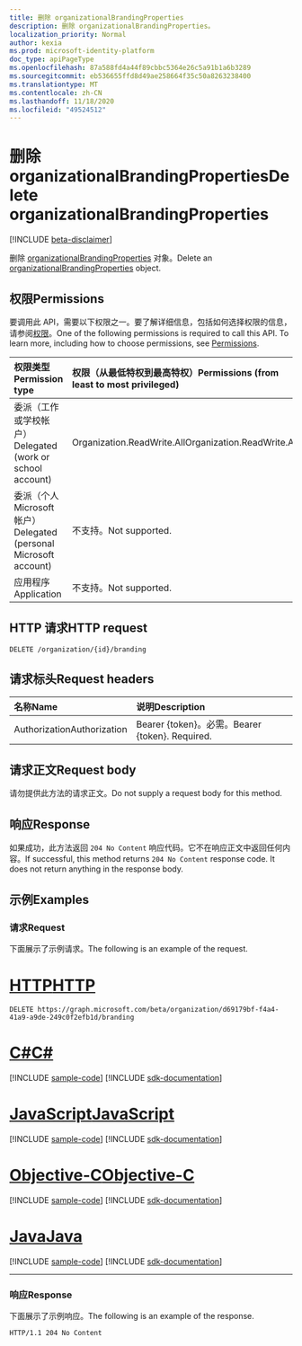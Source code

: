 ```yaml
---
title: 删除 organizationalBrandingProperties
description: 删除 organizationalBrandingProperties。
localization_priority: Normal
author: kexia
ms.prod: microsoft-identity-platform
doc_type: apiPageType
ms.openlocfilehash: 87a588fd4a44f89cbbc5364e26c5a91b1a6b3289
ms.sourcegitcommit: eb536655ffd8d49ae258664f35c50a8263238400
ms.translationtype: MT
ms.contentlocale: zh-CN
ms.lasthandoff: 11/18/2020
ms.locfileid: "49524512"
---
```

# <a name="delete-organizationalbrandingproperties"></a><span data-ttu-id="75788-103">删除 organizationalBrandingProperties</span><span class="sxs-lookup"><span data-stu-id="75788-103">Delete organizationalBrandingProperties</span></span>

[!INCLUDE [beta-disclaimer](../../includes/beta-disclaimer.md)]

<span data-ttu-id="75788-104">删除 [organizationalBrandingProperties](../resources/organizationalbrandingproperties.md) 对象。</span><span class="sxs-lookup"><span data-stu-id="75788-104">Delete an [organizationalBrandingProperties](../resources/organizationalbrandingproperties.md) object.</span></span>

## <a name="permissions"></a><span data-ttu-id="75788-105">权限</span><span class="sxs-lookup"><span data-stu-id="75788-105">Permissions</span></span>

<span data-ttu-id="75788-p101">要调用此 API，需要以下权限之一。要了解详细信息，包括如何选择权限的信息，请参阅[权限](/graph/permissions-reference)。</span><span class="sxs-lookup"><span data-stu-id="75788-p101">One of the following permissions is required to call this API. To learn more, including how to choose permissions, see [Permissions](/graph/permissions-reference).</span></span>

| <span data-ttu-id="75788-108">权限类型</span><span class="sxs-lookup"><span data-stu-id="75788-108">Permission type</span></span>                        | <span data-ttu-id="75788-109">权限（从最低特权到最高特权）</span><span class="sxs-lookup"><span data-stu-id="75788-109">Permissions (from least to most privileged)</span></span> |
|:---------------------------------------|:--------------------------------------------|
| <span data-ttu-id="75788-110">委派（工作或学校帐户）</span><span class="sxs-lookup"><span data-stu-id="75788-110">Delegated (work or school account)</span></span>     | <span data-ttu-id="75788-111">Organization.ReadWrite.All</span><span class="sxs-lookup"><span data-stu-id="75788-111">Organization.ReadWrite.All</span></span> |
| <span data-ttu-id="75788-112">委派（个人 Microsoft 帐户）</span><span class="sxs-lookup"><span data-stu-id="75788-112">Delegated (personal Microsoft account)</span></span> | <span data-ttu-id="75788-113">不支持。</span><span class="sxs-lookup"><span data-stu-id="75788-113">Not supported.</span></span> |
| <span data-ttu-id="75788-114">应用程序</span><span class="sxs-lookup"><span data-stu-id="75788-114">Application</span></span>                            | <span data-ttu-id="75788-115">不支持。</span><span class="sxs-lookup"><span data-stu-id="75788-115">Not supported.</span></span> |

## <a name="http-request"></a><span data-ttu-id="75788-116">HTTP 请求</span><span class="sxs-lookup"><span data-stu-id="75788-116">HTTP request</span></span>

<!-- { "blockType": "ignored" } -->

```http
DELETE /organization/{id}/branding
```

## <a name="request-headers"></a><span data-ttu-id="75788-117">请求标头</span><span class="sxs-lookup"><span data-stu-id="75788-117">Request headers</span></span>

| <span data-ttu-id="75788-118">名称</span><span class="sxs-lookup"><span data-stu-id="75788-118">Name</span></span>          | <span data-ttu-id="75788-119">说明</span><span class="sxs-lookup"><span data-stu-id="75788-119">Description</span></span>   |
|:--------------|:--------------|
| <span data-ttu-id="75788-120">Authorization</span><span class="sxs-lookup"><span data-stu-id="75788-120">Authorization</span></span> | <span data-ttu-id="75788-p102">Bearer {token}。必需。</span><span class="sxs-lookup"><span data-stu-id="75788-p102">Bearer {token}. Required.</span></span> |

## <a name="request-body"></a><span data-ttu-id="75788-123">请求正文</span><span class="sxs-lookup"><span data-stu-id="75788-123">Request body</span></span>

<span data-ttu-id="75788-124">请勿提供此方法的请求正文。</span><span class="sxs-lookup"><span data-stu-id="75788-124">Do not supply a request body for this method.</span></span>

## <a name="response"></a><span data-ttu-id="75788-125">响应</span><span class="sxs-lookup"><span data-stu-id="75788-125">Response</span></span>

<span data-ttu-id="75788-p103">如果成功，此方法返回 `204 No Content` 响应代码。它不在响应正文中返回任何内容。</span><span class="sxs-lookup"><span data-stu-id="75788-p103">If successful, this method returns `204 No Content` response code. It does not return anything in the response body.</span></span>

## <a name="examples"></a><span data-ttu-id="75788-128">示例</span><span class="sxs-lookup"><span data-stu-id="75788-128">Examples</span></span>

### <a name="request"></a><span data-ttu-id="75788-129">请求</span><span class="sxs-lookup"><span data-stu-id="75788-129">Request</span></span>

<span data-ttu-id="75788-130">下面展示了示例请求。</span><span class="sxs-lookup"><span data-stu-id="75788-130">The following is an example of the request.</span></span>

# <a name="http"></a>[<span data-ttu-id="75788-131">HTTP</span><span class="sxs-lookup"><span data-stu-id="75788-131">HTTP</span></span>](#tab/http)
<!-- {
  "blockType": "request",
  "name": "delete_organizationalbrandingproperties"
}-->

```http
DELETE https://graph.microsoft.com/beta/organization/d69179bf-f4a4-41a9-a9de-249c0f2efb1d/branding
```
# <a name="c"></a>[<span data-ttu-id="75788-132">C#</span><span class="sxs-lookup"><span data-stu-id="75788-132">C#</span></span>](#tab/csharp)
[!INCLUDE [sample-code](../includes/snippets/csharp/delete-organizationalbrandingproperties-csharp-snippets.md)]
[!INCLUDE [sdk-documentation](../includes/snippets/snippets-sdk-documentation-link.md)]

# <a name="javascript"></a>[<span data-ttu-id="75788-133">JavaScript</span><span class="sxs-lookup"><span data-stu-id="75788-133">JavaScript</span></span>](#tab/javascript)
[!INCLUDE [sample-code](../includes/snippets/javascript/delete-organizationalbrandingproperties-javascript-snippets.md)]
[!INCLUDE [sdk-documentation](../includes/snippets/snippets-sdk-documentation-link.md)]

# <a name="objective-c"></a>[<span data-ttu-id="75788-134">Objective-C</span><span class="sxs-lookup"><span data-stu-id="75788-134">Objective-C</span></span>](#tab/objc)
[!INCLUDE [sample-code](../includes/snippets/objc/delete-organizationalbrandingproperties-objc-snippets.md)]
[!INCLUDE [sdk-documentation](../includes/snippets/snippets-sdk-documentation-link.md)]

# <a name="java"></a>[<span data-ttu-id="75788-135">Java</span><span class="sxs-lookup"><span data-stu-id="75788-135">Java</span></span>](#tab/java)
[!INCLUDE [sample-code](../includes/snippets/java/delete-organizationalbrandingproperties-java-snippets.md)]
[!INCLUDE [sdk-documentation](../includes/snippets/snippets-sdk-documentation-link.md)]

---


### <a name="response"></a><span data-ttu-id="75788-136">响应</span><span class="sxs-lookup"><span data-stu-id="75788-136">Response</span></span>

<span data-ttu-id="75788-137">下面展示了示例响应。</span><span class="sxs-lookup"><span data-stu-id="75788-137">The following is an example of the response.</span></span>

<!-- {
  "blockType": "response",
  "truncated": true
} -->

```http
HTTP/1.1 204 No Content
```

<!-- uuid: 16cd6b66-4b1a-43a1-adaf-3a886856ed98
2019-02-04 14:57:30 UTC -->
<!-- {
  "type": "#page.annotation",
  "description": "Delete organizationalBrandingProperties",
  "keywords": "",
  "section": "documentation",
  "tocPath": ""
}-->
